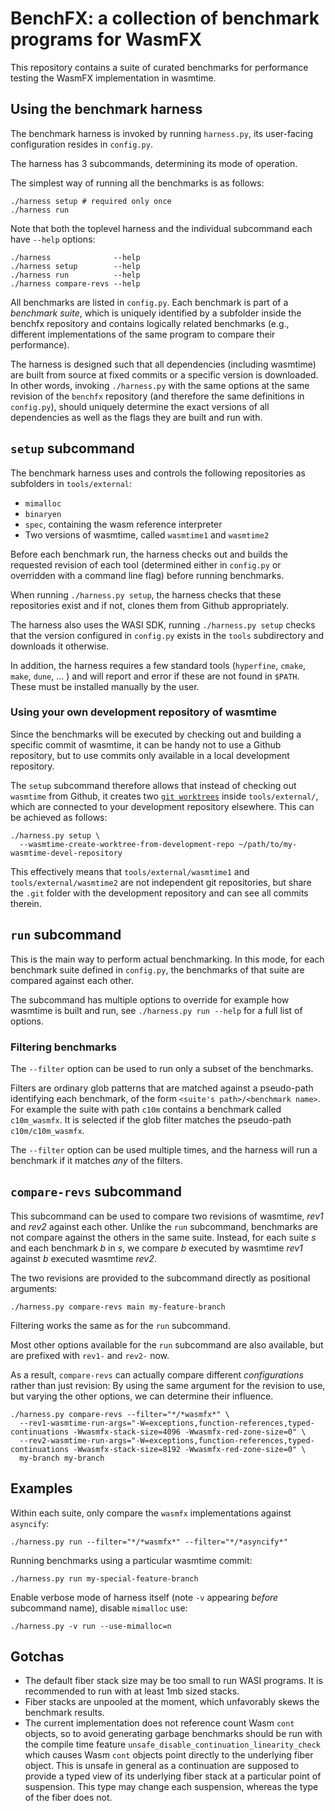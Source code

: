 # BenchFX: a collection of benchmark programs for WasmFX

This repository contains a suite of curated benchmarks for performance
testing the WasmFX implementation in wasmtime.

## Using the benchmark harness 

The benchmark harness is invoked by running `harness.py`, its user-facing
configuration resides in `config.py`.

The harness has 3 subcommands, determining its mode of operation.

The simplest way of running all the benchmarks is as follows:
 ```shell
./harness setup # required only once
./harness run 
 ```

Note that both the toplevel harness and the individual subcommand each have `--help` options:
```shell
./harness              --help
./harness setup        --help
./harness run          --help
./harness compare-revs --help
 ```


All benchmarks are listed in `config.py`. Each benchmark is part of a
_benchmark suite_, which is uniquely identified by a subfolder inside the benchfx
repository and contains logically related benchmarks (e.g., different
implementations of the same program to compare their performance).

The harness is designed such that all dependencies (including wasmtime) are
built from source at fixed commits or a specific version is downloaded.
In other words, invoking `./harness.py` with the same options at the same
revision of the `benchfx` repository (and therefore the same definitions in
`config.py`), should uniquely determine the exact versions of all dependencies as well as the
flags they are built and run with.

## `setup` subcommand

The benchmark harness uses and controls the following repositories as subfolders
in `tools/external`:
* `mimalloc`
* `binaryen`
* `spec`, containing the wasm reference interpreter
* Two versions of wasmtime, called `wasmtime1` and `wasmtime2`

Before each benchmark run, the harness checks out and builds the requested
revision of each tool (determined either in `config.py` or overridden with a
command line flag) before running benchmarks. 

When running `./harness.py setup`, the harness checks that these repositories
exist and if not, clones them from Github appropriately.

The harness also uses the WASI SDK, running `./harness.py setup` checks that the
version configured in `config.py` exists in the `tools` subdirectory and
downloads it otherwise. 


In addition, the harness requires a few standard tools (`hyperfine`, `cmake`,
`make`, `dune`, ... ) and will report and error if these are not found in
`$PATH`. These must be installed manually by the user.

### Using your own development repository of wasmtime

Since the benchmarks will be executed by checking out and building a specific
commit of wasmtime, it can be handy not to use a Github repository, but to use
commits only available in a local development repository. 

The `setup` subcommand therefore allows that instead of checking out `wasmtime`
from Github, it creates two [`git
worktrees`](https://git-scm.com/docs/git-worktree) inside `tools/external/`, which
are connected to your development repository elsewhere.
This can be achieved as follows:

``` shell
./harness.py setup \
  --wasmtime-create-worktree-from-development-repo ~/path/to/my-wasmtime-devel-repository
```

This effectively means that `tools/external/wasmtime1` and `tools/external/wasmtime2`
are not independent git repositories, but share the `.git` folder with the
development repository and can see all commits therein.


## `run` subcommand

This is the main way to perform actual benchmarking.
In this mode, for each benchmark suite defined in `config.py`, the benchmarks of
that suite are compared against each other.

The subcommand has multiple options to override for example how wasmtime is
built and run, see `./harness.py run --help` for a full list of options.

### Filtering benchmarks

The `--filter` option can be used to run only a subset of the benchmarks.

Filters are ordinary glob patterns that are matched against a pseudo-path identifying each
benchmark, of the form `<suite's path>/<benchmark name>`. For example
the suite with path `c10m` contains a benchmark called `c10m_wasmfx`. It is
selected if the glob filter matches the pseudo-path `c10m/c10m_wasmfx`.

The `--filter` option can be used multiple times, and the harness will run a
benchmark if it matches _any_ of the filters.


## `compare-revs` subcommand

This subcommand can be used to compare two revisions of wasmtime, _rev1_ and
_rev2_ against each other. Unlike the `run` subcommand, benchmarks are not
compare against the others in the same suite. Instead, for each suite _s_ and
each benchmark _b_ in _s_, we compare _b_ executed by wasmtime _rev1_ against
_b_ executed wasmtime _rev2_.


The two revisions are provided to the subcommand directly as positional arguments:
``` shell
./harness.py compare-revs main my-feature-branch
```


Filtering works the same as for the `run` subcommand.

Most other options available for the `run` subcommand are also available, but
are prefixed with `rev1-` and `rev2-` now. 

As a result, `compare-revs` can actually compare different _configurations_
rather than just revision: By using the same argument for the revision to use,
but varying the other options, we can determine their influence.

 
``` shell
./harness.py compare-revs --filter="*/*wasmfx*" \
  --rev1-wasmtime-run-args="-W=exceptions,function-references,typed-continuations -Wwasmfx-stack-size=4096 -Wwasmfx-red-zone-size=0" \
  --rev2-wasmtime-run-args="-W=exceptions,function-references,typed-continuations -Wwasmfx-stack-size=8192 -Wwasmfx-red-zone-size=0" \
  my-branch my-branch 
```


## Examples

Within each suite, only compare the `wasmfx` implementations against `asyncify`:
``` shell
./harness.py run --filter="*/*wasmfx*" --filter="*/*asyncify*"
```

Running benchmarks using a particular wasmtime commit: 
``` shell
./harness.py run my-special-feature-branch
```

Enable verbose mode of harness itself (note `-v` appearing *before* subcommand name), disable `mimalloc` use:
```shell
./harness.py -v run --use-mimalloc=n
```

## Gotchas

* The default fiber stack size may be too small to run WASI programs. It
  is recommended to run with at least 1mb sized stacks.
* Fiber stacks are unpooled at the moment, which unfavorably skews the
  benchmark results.
* The current implementation does not reference count Wasm `cont`
  objects, so to avoid generating garbage benchmarks should be run
  with the compile time feature
  `unsafe_disable_continuation_linearity_check` which causes Wasm
  `cont` objects point directly to the underlying fiber object. This
  is unsafe in general as a continuation are supposed to provide a
  typed view of its underlying fiber stack at a particular point of
  suspension. This type may change each suspension, whereas the type
  of the fiber does not.
